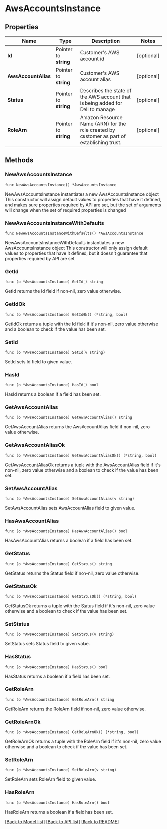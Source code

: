 # AwsAccountsInstance

## Properties

Name | Type | Description | Notes
------------ | ------------- | ------------- | -------------
**Id** | Pointer to **string** | Customer&#39;s AWS account id | [optional] 
**AwsAccountAlias** | Pointer to **string** | Customer&#39;s AWS account alias | [optional] 
**Status** | Pointer to **string** | Describes the state of the AWS account that is being added for Dell to manage | [optional] 
**RoleArn** | Pointer to **string** | Amazon Resource Name (ARN) for the role created by customer as part of establishing trust. | [optional] 

## Methods

### NewAwsAccountsInstance

`func NewAwsAccountsInstance() *AwsAccountsInstance`

NewAwsAccountsInstance instantiates a new AwsAccountsInstance object
This constructor will assign default values to properties that have it defined,
and makes sure properties required by API are set, but the set of arguments
will change when the set of required properties is changed

### NewAwsAccountsInstanceWithDefaults

`func NewAwsAccountsInstanceWithDefaults() *AwsAccountsInstance`

NewAwsAccountsInstanceWithDefaults instantiates a new AwsAccountsInstance object
This constructor will only assign default values to properties that have it defined,
but it doesn't guarantee that properties required by API are set

### GetId

`func (o *AwsAccountsInstance) GetId() string`

GetId returns the Id field if non-nil, zero value otherwise.

### GetIdOk

`func (o *AwsAccountsInstance) GetIdOk() (*string, bool)`

GetIdOk returns a tuple with the Id field if it's non-nil, zero value otherwise
and a boolean to check if the value has been set.

### SetId

`func (o *AwsAccountsInstance) SetId(v string)`

SetId sets Id field to given value.

### HasId

`func (o *AwsAccountsInstance) HasId() bool`

HasId returns a boolean if a field has been set.

### GetAwsAccountAlias

`func (o *AwsAccountsInstance) GetAwsAccountAlias() string`

GetAwsAccountAlias returns the AwsAccountAlias field if non-nil, zero value otherwise.

### GetAwsAccountAliasOk

`func (o *AwsAccountsInstance) GetAwsAccountAliasOk() (*string, bool)`

GetAwsAccountAliasOk returns a tuple with the AwsAccountAlias field if it's non-nil, zero value otherwise
and a boolean to check if the value has been set.

### SetAwsAccountAlias

`func (o *AwsAccountsInstance) SetAwsAccountAlias(v string)`

SetAwsAccountAlias sets AwsAccountAlias field to given value.

### HasAwsAccountAlias

`func (o *AwsAccountsInstance) HasAwsAccountAlias() bool`

HasAwsAccountAlias returns a boolean if a field has been set.

### GetStatus

`func (o *AwsAccountsInstance) GetStatus() string`

GetStatus returns the Status field if non-nil, zero value otherwise.

### GetStatusOk

`func (o *AwsAccountsInstance) GetStatusOk() (*string, bool)`

GetStatusOk returns a tuple with the Status field if it's non-nil, zero value otherwise
and a boolean to check if the value has been set.

### SetStatus

`func (o *AwsAccountsInstance) SetStatus(v string)`

SetStatus sets Status field to given value.

### HasStatus

`func (o *AwsAccountsInstance) HasStatus() bool`

HasStatus returns a boolean if a field has been set.

### GetRoleArn

`func (o *AwsAccountsInstance) GetRoleArn() string`

GetRoleArn returns the RoleArn field if non-nil, zero value otherwise.

### GetRoleArnOk

`func (o *AwsAccountsInstance) GetRoleArnOk() (*string, bool)`

GetRoleArnOk returns a tuple with the RoleArn field if it's non-nil, zero value otherwise
and a boolean to check if the value has been set.

### SetRoleArn

`func (o *AwsAccountsInstance) SetRoleArn(v string)`

SetRoleArn sets RoleArn field to given value.

### HasRoleArn

`func (o *AwsAccountsInstance) HasRoleArn() bool`

HasRoleArn returns a boolean if a field has been set.


[[Back to Model list]](../README.md#documentation-for-models) [[Back to API list]](../README.md#documentation-for-api-endpoints) [[Back to README]](../README.md)


